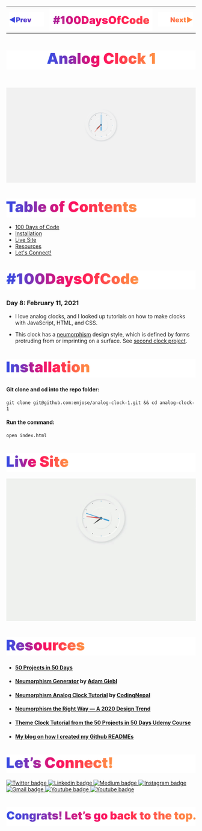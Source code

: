 <p id="header"><p>

<table><tr>
<td> <a href="https://github.com/emjose/kinetic-loader-2/#header"><img src="Assets/header-left.png" alt="previous" style="width: 200px;"/></a> </td>
<td> <a href="https://github.com/emjose/one-hundred/#header"><img src="Assets/header-center.png" alt="100 days of code" style="width: 580px;"/></a> </td>
<td> <a href="https://github.com/emjose/analog-clock-2/#header"><img src="Assets/header-right.png" alt="next" style="width: 200px;"/></a> </td>
</tr></table>

<br>

<p id="project-title"><p>

<a href=#table-of-contents>![Analog Clock 1](Assets/inter-008-clock-1.png)</a> 

<br>

<a href="https://emjose.github.io/analog-clock-1/">![Analog Clock 1](Assets/preview-008-analog-clock-1.png)</a> 

#

<p id="table-of-contents"><p>

<a href=#table-of-contents>![Table of Contents](Assets/inter-toc.png)</a>  

- [100 Days of Code](#100days)
- [Installation](#installation) 
- [Live Site](#live-site)
- [Resources](#resources)
- [Let's Connect!](#lets-connect) 

#

<p id="100days"><p>

<a href=#100days>![#100DaysOfCode](Assets/inter-100hash.png)</a>  

### Day 8: February 11, 2021
- I love analog clocks, and I looked up tutorials on how to make clocks with JavaScript, HTML, and CSS.

- This clock has a <a href="https://medium.com/@artofofiare/neumorphism-the-right-way-a-2020-design-trend-386e6a09040a#:~:text=Neumorphism%20(or%20Neo%2Dskeuomorphism),New%E2%80%9D%20and%20%E2%80%9CSkeuomorphism%E2%80%9D.">neumorphism</a> design style, which is defined by forms protruding from or imprinting on a surface. See <a href="https://github.com/emjose/analog-clock-2/#header">second clock project</a>.

#

<p id="installation"><p>

<a href=#installation>![Installation](Assets/inter-installation.png)</a>

#### Git clone and cd into the repo folder:
``` 
git clone git@github.com:emjose/analog-clock-1.git && cd analog-clock-1
```
#### Run the command:
```
open index.html
```

#

<p id="live-site"><p>

<a href="https://emjose.github.io/analog-clock-1/">![Live Site](Assets/inter-live-site.png)</a>  

<a href="https://emjose.github.io/analog-clock-1/">![Live Site](Assets/008-clock-1.gif)</a>

#

<p id="resources"><p>

<a href=#resources>![Resources](Assets/inter-resources.png)</a>  

- #### [50 Projects in 50 Days](https://50projects50days.com/)

- #### [Neumorphism Generator](https://neumorphism.io/) by [Adam Giebl](https://github.com/adamgiebl)

- #### [Neumorphism Analog Clock Tutorial](https://youtu.be/NVoIEEb0Hqg) by [CodingNepal](https://www.youtube.com/channel/UCk7xIEmd3MeyhIu2StLX5yA)

- #### [Neumorphism the Right Way — A 2020 Design Trend](https://medium.com/@artofofiare/neumorphism-the-right-way-a-2020-design-trend-386e6a09040a#:~:text=Neumorphism%20(or%20Neo%2Dskeuomorphism),let's%20look%20at%20%E2%80%9CSkeuomorphism%E2%80%9D.)

- #### [Theme Clock Tutorial from the 50 Projects in 50 Days Udemy Course](https://www.udemy.com/course/50-projects-50-days/)

- #### [My blog on how I created my Github READMEs](https://emmanueljose.medium.com/readme-a-makeover-story-b9c7be37a6de?sk=7ae6623d365409d875753e4604e42ffd) 

#

<p id="lets-connect"><p>

<a href=#lets-connect>![Let's Connect!](Assets/inter-lets-connect.png)</a>

<p><a href="https://twitter.com/Emmanuel_Labor"><img src="https://img.shields.io/badge/twitter-%231DA1F2.svg?&style=for-the-badge&logo=twitter&logoColor=white" height=30 width=90 alt="Twitter badge"> <a href="https://www.linkedin.com/in/emmanuelpjose/"><img src="https://img.shields.io/badge/linkedin-%230064e7.svg?&style=for-the-badge&logo=linkedin&logoColor=white" height=30 width=90 alt="Linkedin badge"> <a href="https://emmanueljose.medium.com/"><img src="https://img.shields.io/badge/medium-%238700f5.svg?&style=for-the-badge&logo=medium&logoColor=white" height=30 width=90 alt="Medium badge"> <a href="https://www.instagram.com/emmanuel_jose/"><img src="https://img.shields.io/badge/instagram-%23ff0077.svg?&style=for-the-badge&logo=instagram&logoColor=white" height=30 width=90 alt="Instagram badge"> <a href="mailto:emjose@gmail.com"><img src="https://img.shields.io/badge/gmail-%23fd1745.svg?&style=for-the-badge&logo=gmail&logoColor=white" height=30 width=90 alt="Gmail badge"> <a href="https://www.youtube.com/channel/UCQdqFg-_J83jn9xJRd1W3tQ/videos"><img src="https://img.shields.io/badge/youtube-%23FF0000.svg?&style=for-the-badge&logo=youtube&logoColor=white" height=30 width=90 alt="Youtube badge"> <a href="https://github.com/emjose"><img src="https://img.shields.io/badge/github-%23ff8e44.svg?&style=for-the-badge&logo=github&logoColor=white" height=30 width=90 alt="Youtube badge"></p>

#

<a href=#header>![Back to Top](Assets/inter-congrats.png)</a>